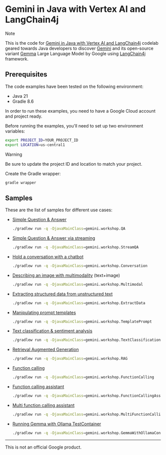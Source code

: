 # Gemini in Java with Vertex AI and LangChain4j

> [!NOTE]
> This is the code for [Gemini in Java with Vertex AI and LangChain4j](https://codelabs.developers.google.com/codelabs/gemini-java-developers)
> codelab geared towards Java developers to discover [Gemini](https://deepmind.google/technologies/gemini/) 
> and its open-source variant [Gemma](https://ai.google.dev/gemma) Large Language Model by Google using [LangChain4j](https://docs.langchain4j.dev/) 
> framework. 

## Prerequisites

The code examples have been tested on the following environment:

* Java 21
* Gradle 8.6

In order to run these examples, you need to have a Google Cloud account and project ready.

Before running the examples, you'll need to set up two environment variables:

```bash
export PROJECT_ID=YOUR_PROJECT_ID
export LOCATION=us-central1
```

> [!WARNING]
> Be sure to update the project ID and location to match your project.

Create the Gradle wrapper:

```bash
gradle wrapper
```

## Samples

These are the list of samples for different use cases:

* [Simple Question & Answer](app/src/main/java/gemini/workshop/QA.java)

    ```bash
    ./gradlew run -q -DjavaMainClass=gemini.workshop.QA
    ```

* [Simple Question & Answer via streaming](app/src/main/java/gemini/workshop/StreamQA.java)

  ```bash
  ./gradlew run -q -DjavaMainClass=gemini.workshop.StreamQA
  ```

* [Hold a conversation with a chatbot](app/src/main/java/gemini/workshop/Conversation.java)

  ```bash
  ./gradlew run -q -DjavaMainClass=gemini.workshop.Conversation
  ```

* [Describing an image with multimodality](app/src/main/java/gemini/workshop/Multimodal.java) (text+image)

  ```bash
  ./gradlew run -q -DjavaMainClass=gemini.workshop.Multimodal
  ```

* [Extracting structured data from unstructured text](app/src/main/java/gemini/workshop/ExtractData.java)

  ```bash
  ./gradlew run -q -DjavaMainClass=gemini.workshop.ExtractData
  ```

* [Manipulating prompt templates](app/src/main/java/gemini/workshop/TemplatePrompt.java)

  ```bash
  ./gradlew run -q -DjavaMainClass=gemini.workshop.TemplatePrompt
  ```

* [Text classification & sentiment analysis](app/src/main/java/gemini/workshop/TextClassification.java)

  ```bash
  ./gradlew run -q -DjavaMainClass=gemini.workshop.TextClassification
  ```

* [Retrieval Augmented Generation](app/src/main/java/gemini/workshop/RAG.java)

  ```bash
  ./gradlew run -q -DjavaMainClass=gemini.workshop.RAG
  ```

* [Function calling](app/src/main/java/gemini/workshop/FunctionCalling.java)

  ```bash
  ./gradlew run -q -DjavaMainClass=gemini.workshop.FunctionCalling
  ```

* [Function calling assistant](app/src/main/java/gemini/workshop/FunctionCallingAssistant.java)

  ```bash
  ./gradlew run -q -DjavaMainClass=gemini.workshop.FunctionCallingAssistant
  ```

* [Multi function calling assistant](app/src/main/java/gemini/workshop/MultiFunctionCallingAssistant.java)

  ```bash
  ./gradlew run -q -DjavaMainClass=gemini.workshop.MultiFunctionCallingAssistant
  ```

* [Running Gemma with Ollama TestContainer](app/src/main/java/gemini/workshop/GemmaWithOllamaContainer.java)

  ```bash
  ./gradlew run -q -DjavaMainClass=gemini.workshop.GemmaWithOllamaContainer
  ```

---
This is not an official Google product.
